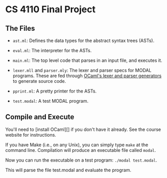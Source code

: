 CS 4110 Final Project
==================

The Files
---------

- `ast.ml`:
  Defines the data types for the abstract syntax trees (ASTs).

- `eval.ml`:
  The interpreter for the ASTs.

- `main.ml`:
  The top level code that parses in an input file, and executes it.

- `lexer.mll` and `parser.mly`:
  The lexer and parser specs for MODAL programs. These are fed through [OCaml's
  lexer and parser generators][ocamlyacc] to generate source code.

- `pprint.ml`:
  A pretty printer for the ASTs.

- `test.modal`:
  A test MODAL program.

[ocamlyacc]: http://caml.inria.fr/pub/docs/manual-ocaml/lexyacc.html


Compile and Execute
-------------------

You'll need to [install OCaml][] if you don't have it already. See the course website for instructions. 

If you have Make (i.e., on any Unix), you can simply type `make` at the
command line. Compilation will produce an executable file
called `modal`.

Now you can run the executable on a test program: `./modal test.modal`.

This will parse the file test.modal and evaluate the program.